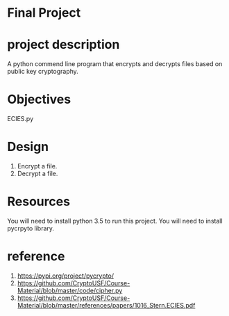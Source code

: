 # Final Project
# project description
A python commend line program that encrypts and decrypts files based on public key cryptography.

# Objectives
ECIES.py

# Design
1. Encrypt a file.
2. Decrypt a file. 

# Resources
You will need to install python 3.5 to run this project.
You will need to install pycrpyto library.

# reference
1. https://pypi.org/project/pycrypto/
2. https://github.com/CryptoUSF/Course-Material/blob/master/code/cipher.py
3. https://github.com/CryptoUSF/Course-Material/blob/master/references/papers/1016_Stern.ECIES.pdf
